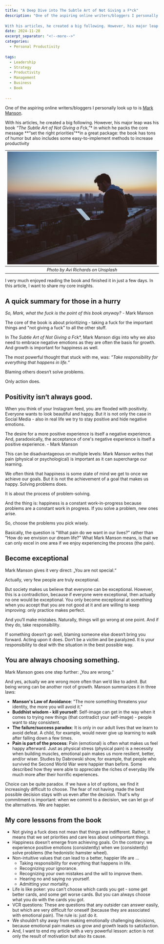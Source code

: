 ```yaml
---
title: "A Deep Dive into The Subtle Art of Not Giving a F*ck"
description: "One of the aspiring online writers/bloggers I personally look up to is Mark Manson.

With his articles, he created a big following. However, his major leap was his book The Subtle Art of Not Giving a F*ck, in which he packs the core message >>set the right priorities<< in a great package: the book has tons of humor but also includes some easy-to-implement methods to increase productivity. In this article I want to share my insights from the book."
date: 2024-11-28
excerpt_separator: "<!--more-->"
categories:
  - Personal Productivity

tags:
  - Leadership
  - Strategy
  - Productivity
  - Management
  - Business
  - Book

---
```


One of the aspiring online writers/bloggers I personally look up to is [Mark Manson](https://markmanson.medium.com/).

With his articles, he created a big following. However, his major leap was his book *“The Subtle Art of Not Giving a F*ck,”* in which he packs the core message **“set the right priorities“**in a great package: the book has tons of humor but also includes some easy-to-implement methods to increase productivity


| ![image](/assets/images/avi-richards-working_on_the_roof-unsplash.jpg) |
|:--:|
| *Photo by Avi Richards on Unsplash* |

I very much enjoyed reading the book and finished it in just a few days. In this article, I want to share my core insights.

## A quick summary for those in a hurry

*So, Mark, what the fuck is the point of this book anyway?* - Mark Manson

The core of the book is about prioritizing - taking a fuck for the important things and "not giving a fuck" to all the other stuff.

In *The Subtle Art of Not Giving a F*ck*, Mark Manson digs into why we also need to embrace negative emotions as they are often the basis for growth. And growth is important for happiness as well.

The most powerful thought that stuck with me, was: *”Take responsibility for everything that happens in life.“*

Blaming others doesn‘t solve problems.

Only action does.

## Positivity isn‘t always good.

When you think of your Instagram feed, you are flooded with positivity. Everyone wants to look beautiful and happy. But it is not only the case in Social Media - also in real life we try to stay positive and hide negative emotions.

The desire for a more positive experience is itself a negative experience. And, paradoxically, the acceptance of one's negative experience is itself a positive experience. - Mark Manson

This can be disadvantageous on multiple levels: Mark Manson writes that pain (physical or psychological) is important as it can supercharge our learning.

We often think that happiness is some state of mind we get to once we achieve our goals. But it is not the achievement of a goal that makes us happy. Solving problems does.

It is about the process of problem-solving.

And the thing is: happiness is a constant work-in-progress because problems are a constant work in progress. If you solve a problem, new ones arise.

So, choose the problems you pick wisely.

Basically, the question is "What pain do we want in our lives?" rather than "How do we envision our dream life?" What Mark Manson means, is that we can only excel in one area if we enjoy experiencing the process (the pain).

## Become exceptional

Mark Manson gives it very direct: „You are not special.“

Actually, very few people are truly exceptional.

But society makes us believe that everyone can be exceptional. However, this is a contradiction, because if everyone were exceptional, then actually no one would be exceptional. You only become exceptional at something when you accept that you are not good at it and are willing to keep improving: only practice makes perfect.

And you‘ll make mistakes. Naturally, things will go wrong at one point. And if they do, take responsibility.

If something doesn‘t go well, blaming someone else doesn‘t bring you forward. Acting upon it does. Don‘t be a victim and be paralyzed. It is your responsibility to deal with the situation in the best possible way.

## You are always choosing something.

Mark Manson goes one step further: „You are wrong.“

And yes, actually we are wrong more often than we’d like to admit. But being wrong can be another root of growth. Manson summarizes it in three laws:

- **Manson's Law of Avoidance**: "The more something threatens your identity, the more you will avoid it."
- **Buddhist wisdom - kill yourself**: Self-image can get in the way when it comes to trying new things (that contradict your self-image) - people want to stay consistent.
- **The failure/success paradox**: It is only in our adult lives that we learn to avoid defeat. A child, for example, would never give up learning to walk after falling down a few times.
- **Pain is part of the process**: Pain (emotional) is often what makes us feel happy afterward. Just as physical stress (physical pain) is a necessity when building muscles, emotional pain makes us more resilient, better, and/or wiser. Studies by Dabrowski show, for example, that people who survived the Second World War were happier than before. Some described how they were able to appreciate the riches of everyday life much more after their horrific experiences.

Choice can be quite paradox. If we have a lot of options, we find it increasingly difficult to choose. The fear of not having made the best possible decision stays with us even after the decision. That's why commitment is important: when we commit to a decision, we can let go of the alternatives. We are happier.

## My core lessons from the book

- Not giving a fuck does not mean that things are indifferent. Rather, it means that we set priorities and care less about unimportant things.
- Happiness doesn’t emerge from achieving goals. On the contrary: we experience positive emotions (consistently) when we (consistently) solve problems (the hedonistic hamster wheel).
- Non-intuitive values that can lead to a better, happier life are …
    - Taking responsibility for everything that happens in life.
    - Recognizing your ignorance.
    - Recognizing your own mistakes and the will to improve them.
    - Hearing no and saying no yourself.
    - Admitting your mortality.
- Life is like poker: you can't choose which cards you get - some get better cards, and some get worse cards. But you can always choose what you do with the cards you got.
- VCR questions: These are questions that any outsider can answer easily, but which are very difficult for oneself (because they are associated with emotional pain). The rule is: just do it.
- We shouldn‘t shy away from making emotionally challenging decisions, because emotional pain makes us grow and growth leads to satisfaction.
- And, I want to end my article with a very powerful lesson: action is not only the result of motivation but also its cause.
